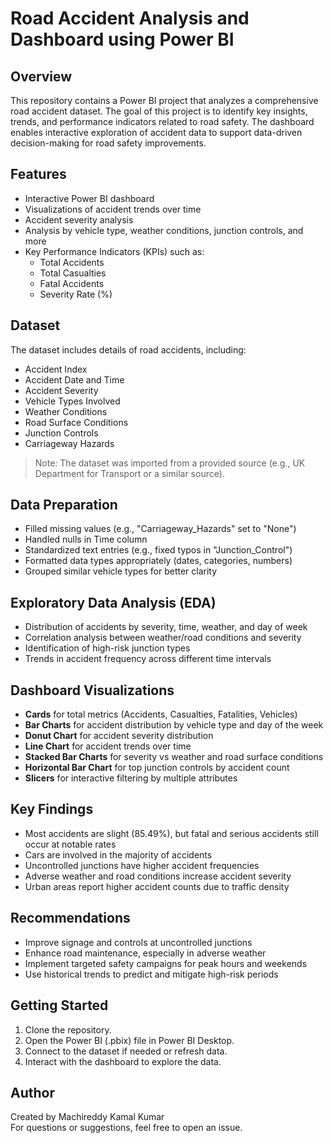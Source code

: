 # Road Accident Analysis and Dashboard using Power BI

## Overview

This repository contains a Power BI project that analyzes a comprehensive road accident dataset. The goal of this project is to identify key insights, trends, and performance indicators related to road safety. The dashboard enables interactive exploration of accident data to support data-driven decision-making for road safety improvements.

## Features

- Interactive Power BI dashboard
- Visualizations of accident trends over time
- Accident severity analysis
- Analysis by vehicle type, weather conditions, junction controls, and more
- Key Performance Indicators (KPIs) such as:
  - Total Accidents
  - Total Casualties
  - Fatal Accidents
  - Severity Rate (%)

## Dataset

The dataset includes details of road accidents, including:
- Accident Index
- Accident Date and Time
- Accident Severity
- Vehicle Types Involved
- Weather Conditions
- Road Surface Conditions
- Junction Controls
- Carriageway Hazards

> Note: The dataset was imported from a provided source (e.g., UK Department for Transport or a similar source).

## Data Preparation

- Filled missing values (e.g., "Carriageway_Hazards" set to "None")
- Handled nulls in Time column
- Standardized text entries (e.g., fixed typos in "Junction_Control")
- Formatted data types appropriately (dates, categories, numbers)
- Grouped similar vehicle types for better clarity

## Exploratory Data Analysis (EDA)

- Distribution of accidents by severity, time, weather, and day of week
- Correlation analysis between weather/road conditions and severity
- Identification of high-risk junction types
- Trends in accident frequency across different time intervals

## Dashboard Visualizations

- **Cards** for total metrics (Accidents, Casualties, Fatalities, Vehicles)
- **Bar Charts** for accident distribution by vehicle type and day of the week
- **Donut Chart** for accident severity distribution
- **Line Chart** for accident trends over time
- **Stacked Bar Charts** for severity vs weather and road surface conditions
- **Horizontal Bar Chart** for top junction controls by accident count
- **Slicers** for interactive filtering by multiple attributes

## Key Findings

- Most accidents are slight (85.49%), but fatal and serious accidents still occur at notable rates
- Cars are involved in the majority of accidents
- Uncontrolled junctions have higher accident frequencies
- Adverse weather and road conditions increase accident severity
- Urban areas report higher accident counts due to traffic density

## Recommendations

- Improve signage and controls at uncontrolled junctions
- Enhance road maintenance, especially in adverse weather
- Implement targeted safety campaigns for peak hours and weekends
- Use historical trends to predict and mitigate high-risk periods

## Getting Started

1. Clone the repository.
2. Open the Power BI (.pbix) file in Power BI Desktop.
3. Connect to the dataset if needed or refresh data.
4. Interact with the dashboard to explore the data.

## Author

Created by Machireddy Kamal Kumar  
For questions or suggestions, feel free to open an issue.

